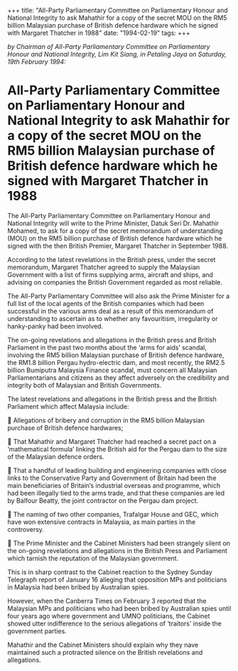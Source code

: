 +++ 
title: "All-Party Parliamentary Committee on Parliamentary Honour and National Integrity to ask Mahathir for a copy of the secret MOU on the RM5 billion Malaysian purchase of British defence hardware which he signed with Margaret Thatcher in 1988"
date: "1994-02-19"
tags:
+++

_by Chairman of All-Party Parliamentary Committee on Parliamentary Honour and National Integrity, Lim Kit Siang, in Petaling Jaya on Saturday, 19th February 1994:_

# All-Party Parliamentary Committee on Parliamentary Honour and National Integrity to ask Mahathir for a copy of the secret MOU on the RM5 billion Malaysian purchase of British defence hardware which he signed with Margaret Thatcher in 1988

The All-Party Parliamentary Committee on Parliamentary Honour and National Integrity will write to the Prime Minister, Datuk Seri Dr. Mahathir Mohamed, to ask for a copy of the secret memorandum of understanding (MOU) on the RM5 billion purchase of British defence hardware which he signed with the then British Premier, Margaret Thatcher in September 1988.</u>

According to the latest revelations in the British press, under the secret memorandum, Margaret Thatcher agreed to supply the Malaysian Government with a list of firms supplying arms, aircraft and ships, and advising on companies the British Government regarded as most reliable.

The All-Party Parliamentary Committee will also ask the Prime Minister for a full list of the local agents of the British companies which had been successful in the various arms deal as a result of this memorandum of understanding to ascertain as to whether any favouritism, irregularity or hanky-panky had been involved.

The on-going revelations and allegations in the British press and British Parliament in the past two months about the ‘arms for aids’ scandal, involving the RM5 billion Malaysian purchase of British defence hardware, the RM1.8 billion Pergau hydro-electric dam, and most recently, the RM2.5 billion Bumiputra Malaysia Finance scandal, must concern all Malaysian Parliamentarians and citizens as they affect adversely on the credibility and integrity both of Malaysian and British Governments.

The latest revelations and allegations in the British press and the British Parliament which affect Malaysia include:

	Allegations of bribery and corruption in the RM5 billion Malaysian purchase of British defence hardwares;

	That Mahathir and Margaret Thatcher had reached a secret pact on a ‘mathematical formula’ linking the British aid for the Pergau dam to the   size of the Malaysian defence orders.

	That a handful of leading building and engineering companies with close links to the Conservative  Party and Government of Britain had been the main beneficiaries of Britain’s industrial overseas and  programme, which had been  illegally tied to the arms trade, and that these  companies are led by Balfour Beatty, the joint contractor on the Pergau dam project.

	The naming of two other companies, Trafalgar House and GEC, which have won extensive contracts in Malaysia, as main parties in the controversy.

	The Prime Minister and the Cabinet Ministers had been strangely silent on the on-going revelations and allegations in the British Press and Parliament which tarnish the reputation of the Malaysian government.

This is in sharp contrast to the Cabinet reaction to the Sydney Sunday Telegraph report of January 16 alleging that opposition MPs and politicians in Malaysia had been bribed by Australian spies.

However, when the Canberra Times on February 3 reported that the Malaysian MPs and politicians who had been bribed by Australian spies until four years ago where government and UMNO politicians, the Cabinet showed utter indifference to the serious allegations of ‘traitors’ inside the government parties.

Mahathir and the Cabinet Ministers should explain why they nave maintained such a protracted silence on the British revelations and allegations.
 
